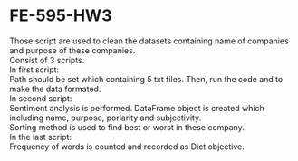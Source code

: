 # FE-595-HW3  
Those script are used to clean the datasets containing name of companies and purpose of these companies.  
Consist of 3 scripts.  
In first script:  
Path should be set which containing 5 txt files. Then, run the code and to make the data formated.  
In second script:  
Sentiment analysis is performed. DataFrame object is created which including name, purpose, porlarity and subjectivity.  
Sorting method is used to find best or worst in these company.  
In the last script:  
Frequency of words is counted and recorded as Dict objective.  
